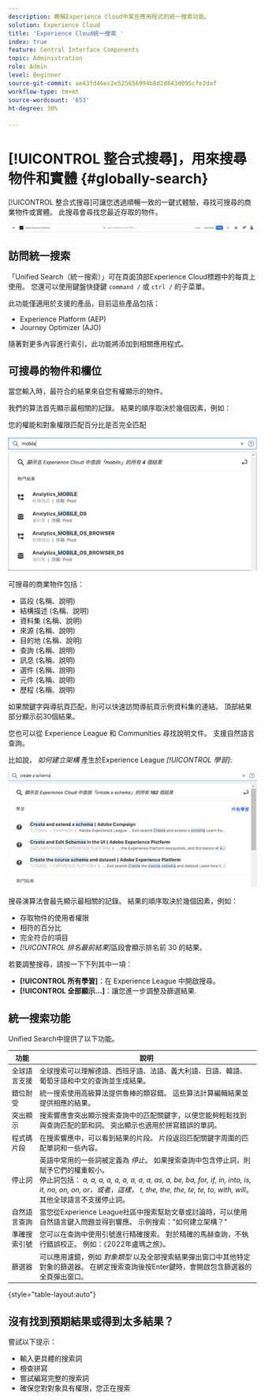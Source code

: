 ```yaml
---
description: 瞭解Experience Cloud中某些應用程式的統一搜索功能。
solution: Experience Cloud
title: 'Experience Cloud統一搜索 '
index: true
feature: Central Interface Components
topic: Administration
role: Admin
level: Beginner
source-git-commit: ae43fd46ec2e525656994b8d2d843d095cfe2daf
workflow-type: tm+mt
source-wordcount: '653'
ht-degree: 30%

---
```



# [!UICONTROL 整合式搜尋]，用來搜尋物件和實體 {#globally-search}

[!UICONTROL 整合式搜尋]可讓您透過順暢一致的一鍵式體驗，尋找可搜尋的商業物件或實體。 此搜尋會尋找您最近存取的物件。

![全域搜尋物件和實體](assets/platform-search.png)

## 訪問統一搜索

「Unified Search（統一搜索）」可在頁面頂部Experience Cloud標題中的每頁上使用。 您還可以使用鍵盤快捷鍵 `command /` 或 `ctrl /` 的子菜單。

此功能僅適用於支援的產品，目前這些產品包括：

* Experience Platform (AEP)
* Journey Optimizer (AJO)

隨著對更多內容進行索引，此功能將添加到相關應用程式。

## 可搜尋的物件和欄位

當您輸入時，最符合的結果來自您有權顯示的物件。

我們的算法首先顯示最相關的記錄。 結果的順序取決於幾個因素，例如：

您的權能和對象權限匹配百分比是否完全匹配

![Experience Cloud 中的整合式搜尋](assets/unified-search-results.png)

可搜尋的商業物件包括：

* 區段 (名稱、說明)
* 結構描述 (名稱、說明)
* 資料集 (名稱、說明)
* 來源 (名稱、說明)
* 目的地 (名稱、說明)
* 查詢 (名稱、說明)
* 訊息 (名稱、說明)
* 選件 (名稱、說明)
* 元件 (名稱、說明)
* 歷程 (名稱、說明)

如果關鍵字與導航頁匹配，則可以快速訪問導航頁示例資料集的連結。 頂部結果部分顯示前30個結果。

您也可以從 Experience League 和 Communities 尋找說明文件。 支援自然語言查詢。

比如說， _如何建立架構_ 產生於Experience League _[!UICONTROL 學習]_:

![Experience Cloud 說明中的整合式搜尋](assets/unified-search-learning.png)

搜尋演算法會最先顯示最相關的記錄。 結果的順序取決於幾個因素，例如：

* 存取物件的使用者權限
* 相符的百分比
* 完全符合的項目
* _[!UICONTROL 排名最前結果]_&#x200B;區段會顯示排名前 30 的結果。

若要調整搜尋，請按一下下列其中一項：

* **[!UICONTROL 所有學習]**：在 Experience League 中開啟搜尋。
* **[!UICONTROL 全部顯示...]**：讓您進一步調整及篩選結果.

## 統一搜索功能

Unified Search中提供了以下功能。

| 功能 | 說明 |
| ------- | ------- |
| 全球語言支援 | 全球搜索可以理解德語、西班牙語、法語、義大利語、日語、韓語、葡萄牙語和中文的查詢並生成結果。 |
| 錯位耐受 | 統一搜索使用高級算法提供魯棒的類容錯。 這些算法計算編輯結果並提供相應的結果。 |
| 突出顯示 | 搜索響應會突出顯示搜索查詢中的匹配關鍵字，以便您能夠輕鬆找到與查詢匹配的節和詞。 突出顯示也適用於拼寫錯誤的單詞。 |
| 程式碼片段 | 在搜索響應中，可以看到結果的片段。 片段返回匹配關鍵字周圍的匹配單詞和一些內容。 |
| 停止詞 | 英語中常用的一些詞被定義為 _停止_。 如果搜索查詢中包含停止詞，則賦予它們的權重較小。 <br>停止詞包括： _a, a, a, a, a, a, a, a, a, as, a, be, ba, for, if, in, into, is, it, no, on, on, or，或者，這樣， t, the, the, the, te, te, to, with, will_。 <br>其他全球語言不支援停止詞。 |
| 自然語言查詢 | 當您從Experience League社區中搜索幫助文章或討論時，可以使用自然語言鍵入問題並得到響應。 示例搜索：&quot;如何建立架構？&quot; |
| 準確搜索引號 | 您可以在查詢中使用引號進行精確搜索。 對於精確的馬赫查詢，不執行錯誤校正。 例如：《2022年盧瑪之旅》。 |
| 篩選器 | 可以應用濾鏡，例如 _對象類型_ 以及全部搜索結果彈出窗口中其他特定對象的篩選器。 在綁定搜索查詢後按Enter鍵時，會開啟包含篩選器的全頁彈出窗口。 |

{style=&quot;table-layout:auto&quot;}

## 沒有找到預期結果或得到太多結果？

嘗試以下提示：

* 輸入更具體的搜索詞
* 檢查拼寫
* 嘗試編寫完整的搜索詞
* 確保您對對象具有權限，您正在搜索











